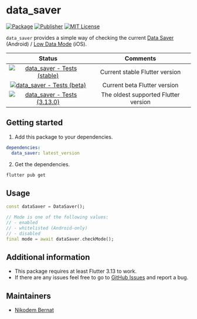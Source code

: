 # data_saver

[![Package](https://img.shields.io/pub/v/data_saver.svg)](https://pub.dev/packages/data_saver) [![Publisher](https://img.shields.io/pub/publisher/data_saver.svg)](https://pub.dev/packages/data_saver/publisher) [![MIT License](https://img.shields.io/badge/license-MIT-purple.svg)](https://opensource.org/licenses/MIT)

`data_saver` provides a simple way of checking the current [Data Saver](https://source.android.com/docs/core/data/data-saver) (Android) / [Low Data Mode](https://developer.apple.com/documentation/foundation/nsurlsessionconfiguration/3235751-allowsconstrainednetworkaccess) (iOS).

|                                                                                                       Status                                                                                                       |               Comments               |
| :----------------------------------------------------------------------------------------------------------------------------------------------------------------------------------------------------------------: | :----------------------------------: |
| [![data_saver - Tests (stable)](https://github.com/n-bernat/data_saver/actions/workflows/flutter_tests_stable.yaml/badge.svg)](https://github.com/n-bernat/data_saver/actions/workflows/flutter_tests_stable.yaml) |    Current stable Flutter version    |
|    [![data_saver - Tests (beta)](https://github.com/n-bernat/data_saver/actions/workflows/flutter_tests_beta.yaml/badge.svg)](https://github.com/n-bernat/data_saver/actions/workflows/flutter_tests_beta.yaml)    |     Current beta Flutter version     |
|    [![data_saver - Tests (3.13.0)](https://github.com/n-bernat/data_saver/actions/workflows/flutter_tests_min.yaml/badge.svg)](https://github.com/n-bernat/data_saver/actions/workflows/flutter_tests_min.yaml)    | The oldest supported Flutter version |

## Getting started

1. Add this package to your dependencies.

```yaml
dependencies:
  data_saver: latest_version
```

2. Get the dependencies.

```sh
flutter pub get
```

## Usage

```dart
const dataSaver = DataSaver();

// Mode is one of the following values:
// - enabled
// - whitelisted (Android-only)
// - disabled
final mode = await dataSaver.checkMode();
```

## Additional information

- This package requires at least Flutter 3.13 to work.
- If there are any issues feel free to go to [GitHub Issues](https://github.com/n-bernat/data_saver/issues) and report a bug.

## Maintainers

- [Nikodem Bernat](https://nikodembernat.com)

